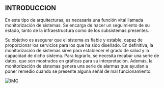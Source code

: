 ## INTRODUCCION

En este tipo de arquitecturas, es necesaria una función vital llamada monitorización de sistemas. Se encarga de hacer un seguimiento de su estado, tanto de la infraestructura como de los subsistemas presentes.

 

Su objetivo es asegurar que el sistema es fiable y estable, capaz de proporcionar los servicios para los que ha sido diseñado. En definitiva, la monitorización de sistemas sirve para establecer el grado de salud y la capacidad de dicho sistema.
Para lograrlo, se necesita recabar una serie de datos, que son mostrados en gráficas para su interpretación. Además, la monitorización de sistemas genera una serie de alarmas que ayudan a poner remedio cuando se presente alguna señal de mal funcionamiento.

![IMG](/img/monitorizacio.jpg)
